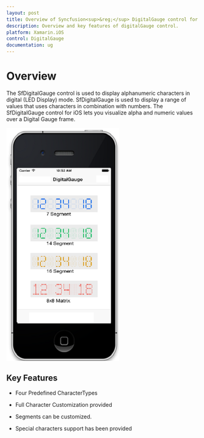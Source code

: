 ```yaml
---
layout: post
title: Overview of Syncfusion<sup>&reg;</sup> DigitalGauge control for Xamarin.iOS
description: Overview and key features of digitalGauge control.
platform: Xamarin.iOS
control: DigitalGauge
documentation: ug
---
```


# Overview

The SfDigitalGauge control is used to display alphanumeric characters in digital (LED Display) mode. SfDigitalGauge is used to display a range of values that uses characters in combination with numbers. The SfDigitalGauge control for iOS lets you visualize alpha and numeric values over a Digital Gauge frame.

![](images/Overview.png)

## Key Features

* Four Predefined CharacterTypes

* Full Character Customization provided

* Segments can be customized.

* Special characters support has been provided






